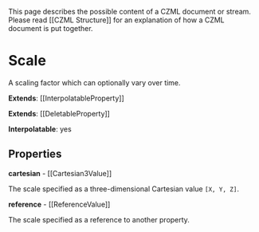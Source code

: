 This page describes the possible content of a CZML document or stream. Please read [[CZML Structure]] for an explanation of how a CZML document is put together.

# Scale

A scaling factor which can optionally vary over time.

**Extends**: [[InterpolatableProperty]]

**Extends**: [[DeletableProperty]]

**Interpolatable**: yes

## Properties

**cartesian** - [[Cartesian3Value]]

The scale specified as a three-dimensional Cartesian value `[X, Y, Z]`.


**reference** - [[ReferenceValue]]

The scale specified as a reference to another property.


